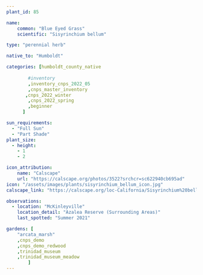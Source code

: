 ```yaml
---
plant_id: 85

name: 
    common: "Blue Eyed Grass"    
    scientific: "Sisyrinchium bellum"  

type: "perennial herb"

native_to: "Humboldt"

categories: [humboldt_county_native
        
        #inventory 
        ,inventory_cnps_2022_05
        ,cnps_master_inventory
       ,cnps_2022_winter
        ,cnps_2022_spring
        ,beginner
      ]

sun_requirements:
  - "Full Sun"
  - "Part Shade"
plant_size:
  - height: 
    - 1
    - 2

icon_attribution:
    name: "Calscape"
    url: "https://calscape.org/photos/3522?srchcr=sc622940cb695ad"
icon: "/assets/images/plants/sisyrinchium_bellum_icon.jpg" 
calscape_link: "https://calscape.org/loc-California/Sisyrinchium%20bellum(%20)"

observations: 
  - location: "McKinleyville"
    location_detail: "Azalea Reserve (Surrounding Areas)"
    last_spotted: "Summer 2021"

gardens: [ 
    "arcata_marsh"
    ,cnps_demo
    ,cnps_demo_redwood
    ,trinidad_museum
    ,trinidad_museum_meadow
        ]
---
```


